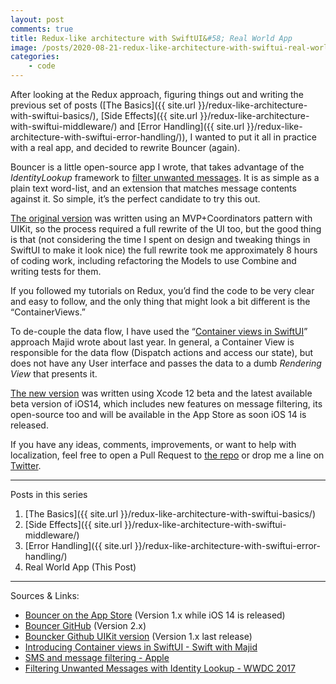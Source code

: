 ```yaml
---
layout: post
comments: true
title: Redux-like architecture with SwiftUI&#58; Real World App
image: /posts/2020-08-21-redux-like-architecture-with-swiftui-real-world-app/header.png
categories:
    - code  
---
```


After looking at the Redux approach, figuring things out and writing the previous set of posts ([The Basics]({{ site.url }}/redux-like-architecture-with-swiftui-basics/), [Side Effects]({{ site.url }}/redux-like-architecture-with-swiftui-middleware/) and [Error Handling]({{ site.url }}/redux-like-architecture-with-swiftui-error-handling/)), I wanted to put it all in practice with a real app, and decided to rewrite Bouncer (again).<!--more-->

Bouncer is a little open-source app I wrote, that takes advantage of the *IdentityLookup* framework to [filter unwanted messages](https://developer.apple.com/videos/play/wwdc2017/249/).  It is as simple as a plain text word-list, and an extension that matches message contents against it.  So simple, it’s the perfect candidate to try this out.

[The original version](https://github.com/afterxleep/Bouncer/releases/tag/v1.2.0) was written using an MVP+Coordinators pattern with UIKit, so the process required a full rewrite of the UI too, but the good thing is that (not considering the time I spent on design and tweaking things in SwiftUI to make it look nice) the full rewrite took me approximately 8 hours of coding work, including refactoring the Models to use Combine and writing tests for them.

If you followed my tutorials on Redux, you’d find the code to be very clear and easy to follow, and the only thing that might look a bit different is the “ContainerViews.”

To de-couple the data flow, I have used the “[Container views in SwiftUI](https://swiftwithmajid.com/2019/07/31/introducing-container-views-in-swiftui/)” approach Majid wrote about last year.  In general, a Container View is responsible for the data flow (Dispatch actions and access our state), but does not have any User interface and passes the data to a dumb *Rendering View* that presents it.

[The new version](https://github.com/afterxleep/Bouncer) was written using Xcode 12 beta and the latest available beta version of iOS14, which includes new features on message filtering, its open-source too and will be available in the App Store as soon iOS 14 is released.  

If you have any ideas, comments, improvements, or want to help with localization, feel free to open a Pull Request to [the repo](https://github.com/afterxleep/Bouncer) or drop me a line on [Twitter](https://twitter.com/afterxleep).

---
Posts in this series
1. [The Basics]({{ site.url }}/redux-like-architecture-with-swiftui-basics/)
2. [Side Effects]({{ site.url }}/redux-like-architecture-with-swiftui-middleware/)
3. [Error Handling]({{ site.url }}/redux-like-architecture-with-swiftui-error-handling/)
4. Real World App (This Post)


---

Sources & Links:
* [‎Bouncer on the App Store](https://apps.apple.com/us/app/bouncer-sms-block-list/id1457476313) (Version 1.x while iOS 14 is released)
* [Bouncer GitHub](https://github.com/afterxleep/Bouncer) (Version 2.x)
* [Bouncker Github UIKit version](https://github.com/afterxleep/Bouncer/releases/tag/v1.2.0) (Version 1.x last release)
* [Introducing Container views in SwiftUI - Swift with Majid](https://swiftwithmajid.com/2019/07/31/introducing-container-views-in-swiftui/)
* [SMS and message filtering -  Apple](https://developer.apple.com/documentation/sms_and_call_reporting/sms_and_mms_message_filtering)
* [Filtering Unwanted Messages with Identity Lookup - WWDC 2017](https://developer.apple.com/videos/play/wwdc2017/249/)











